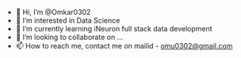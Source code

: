 - 👋 Hi, I’m @Omkar0302
- 👀 I’m interested in Data Science
- 🌱 I’m currently learning iNeuron full stack data development
- 💞️ I’m looking to collaborate on ...
- 📫 How to reach me, contact me on mailid - omu0302@gmail.com

<!---
Omkar0302/Omkar0302 is a ✨ special ✨ repository because its `README.md` (this file) appears on your GitHub profile.
You can click the Preview link to take a look at your changes.
--->
